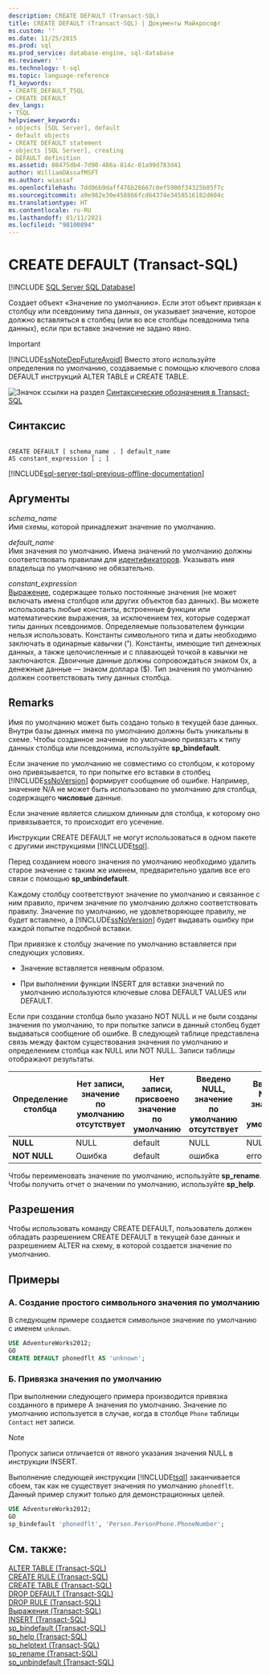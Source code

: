 ```yaml
---
description: CREATE DEFAULT (Transact-SQL)
title: CREATE DEFAULT (Transact-SQL) | Документы Майкрософт
ms.custom: ''
ms.date: 11/25/2015
ms.prod: sql
ms.prod_service: database-engine, sql-database
ms.reviewer: ''
ms.technology: t-sql
ms.topic: language-reference
f1_keywords:
- CREATE_DEFAULT_TSQL
- CREATE DEFAULT
dev_langs:
- TSQL
helpviewer_keywords:
- objects [SQL Server], default
- default objects
- CREATE DEFAULT statement
- objects [SQL Server], creating
- DEFAULT definition
ms.assetid: 08475db4-7d90-486a-814c-01a99d783d41
author: WilliamDAssafMSFT
ms.author: wiassaf
ms.openlocfilehash: 7dd06b9daff476b26667c0ef5900f34325b05f7c
ms.sourcegitcommit: a9e982e30e458866fcd64374e3458516182d604c
ms.translationtype: HT
ms.contentlocale: ru-RU
ms.lasthandoff: 01/11/2021
ms.locfileid: "98100894"
---
```

# <a name="create-default-transact-sql"></a>CREATE DEFAULT (Transact-SQL)
[!INCLUDE [SQL Server SQL Database](../../includes/applies-to-version/sql-asdb.md)]

Создает объект «Значение по умолчанию». Если этот объект привязан к столбцу или псевдониму типа данных, он указывает значение, которое должно вставляться в столбец (или во все столбцы псевдонима типа данных), если при вставке значение не задано явно.  
  
> [!IMPORTANT]  
>  [!INCLUDE[ssNoteDepFutureAvoid](../../includes/ssnotedepfutureavoid-md.md)] Вместо этого используйте определения по умолчанию, создаваемые с помощью ключевого слова DEFAULT инструкций ALTER TABLE и CREATE TABLE.  
  
![Значок ссылки на раздел](../../database-engine/configure-windows/media/topic-link.gif "Значок ссылки на раздел") [Синтаксические обозначения в Transact-SQL](../../t-sql/language-elements/transact-sql-syntax-conventions-transact-sql.md)  
  
## <a name="syntax"></a>Синтаксис  
  
```syntaxsql
  
CREATE DEFAULT [ schema_name . ] default_name   
AS constant_expression [ ; ]  
```  
  
[!INCLUDE[sql-server-tsql-previous-offline-documentation](../../includes/sql-server-tsql-previous-offline-documentation.md)]

## <a name="arguments"></a>Аргументы
*schema_name*  
 Имя схемы, которой принадлежит значение по умолчанию.  
  
*default_name*  
 Имя значения по умолчанию. Имена значений по умолчанию должны соответствовать правилам для [идентификаторов](../../relational-databases/databases/database-identifiers.md). Указывать имя владельца по умолчанию не обязательно.  
  
*constant_expression*  
[Выражение](../../t-sql/language-elements/expressions-transact-sql.md), содержащее только постоянные значения (не может включать имена столбцов или других объектов баз данных). Вы можете использовать любые константы, встроенные функции или математические выражения, за исключением тех, которые содержат типы данных псевдонимов. Определяемые пользователем функции нельзя использовать. Константы символьного типа и даты необходимо заключать в одинарные кавычки (**'**). Константы, имеющие тип денежных данных, а также целочисленные и с плавающей точкой в кавычки не заключаются. Двоичные данные должны сопровождаться знаком 0x, а денежные данные — знаком доллара ($). Тип значения по умолчанию должен соответствовать типу данных столбца.  
  
## <a name="remarks"></a>Remarks  
 Имя по умолчанию может быть создано только в текущей базе данных. Внутри базы данных имена по умолчанию должны быть уникальны в схеме. Чтобы созданное значение по умолчанию привязать к типу данных столбца или псевдонима, используйте **sp_bindefault**.  
  
 Если значение по умолчанию не совместимо со столбцом, к которому оно привязывается, то при попытке его вставки в столбец [!INCLUDE[ssNoVersion](../../includes/ssnoversion-md.md)] формирует сообщение об ошибке. Например, значение N/A не может быть использовано по умолчанию для столбца, содержащего **числовые** данные.  
  
 Если значение является слишком длинным для столбца, к которому оно привязывается, то происходит его усечение.  
  
 Инструкции CREATE DEFAULT не могут использоваться в одном пакете с другими инструкциями [!INCLUDE[tsql](../../includes/tsql-md.md)].  
  
 Перед созданием нового значения по умолчанию необходимо удалить старое значение с таким же именем, предварительно удалив все его связи с помощью **sp_unbindefault**.  
  
 Каждому столбцу соответствуют значение по умолчанию и связанное с ним правило, причем значение по умолчанию должно соответствовать правилу. Значение по умолчанию, не удовлетворяющее правилу, не будет вставлено, а [!INCLUDE[ssNoVersion](../../includes/ssnoversion-md.md)] будет выдавать ошибку при каждой попытке подобной вставки.  
  
 При привязке к столбцу значение по умолчанию вставляется при следующих условиях.  
  
-   Значение вставляется неявным образом.  
  
-   При выполнении функции INSERT для вставки значений по умолчанию используются ключевые слова DEFAULT VALUES или DEFAULT.  
  
 Если при создании столбца было указано NOT NULL и не были созданы значения по умолчанию, то при попытке записи в данный столбец будет выдаваться сообщение об ошибке. В следующей таблице представлена связь между фактом существования значения по умолчанию и определением столбца как NULL или NOT NULL. Записи таблицы отображают результаты.  
  
|Определение столбца|Нет записи, значение по умолчанию отсутствует|Нет записи, присвоено значение по умолчанию|Введено NULL, значение по умолчанию отсутствует|Введено NULL, значение по умолчанию|  
|-----------------------|--------------------------|-----------------------|----------------------------|-------------------------|  
|**NULL**|NULL|default|NULL|NULL|  
|**NOT NULL**|Ошибка|default|ошибка|error|  
  
 Чтобы переименовать значение по умолчанию, используйте **sp_rename**. Чтобы получить отчет о значении по умолчанию, используйте **sp_help**.  
  
## <a name="permissions"></a>Разрешения  
 Чтобы использовать команду CREATE DEFAULT, пользователь должен обладать разрешением CREATE DEFAULT в текущей базе данных и разрешением ALTER на схему, в которой создается значение по умолчанию.  
  
## <a name="examples"></a>Примеры  
  
### <a name="a-creating-a-simple-character-default"></a>A. Создание простого символьного значения по умолчанию  
 В следующем примере создается символьное значение по умолчанию с именем `unknown`.  
  
```sql  
USE AdventureWorks2012;  
GO  
CREATE DEFAULT phonedflt AS 'unknown';  
```  
  
### <a name="b-binding-a-default"></a>Б. Привязка значения по умолчанию  
 При выполнении следующего примера производится привязка созданного в примере A значения по умолчанию. Значение по умолчанию используется в случае, когда в столбце `Phone` таблицы `Contact` нет записи. 
 
 > [!Note] 
 >  Пропуск записи отличается от явного указания значения NULL в инструкции INSERT.  
  
 Выполнение следующей инструкции [!INCLUDE[tsql](../../includes/tsql-md.md)] заканчивается сбоем, так как не существует значения по умолчанию `phonedflt`. Данный пример служит только для демонстрационных целей.  
  
```sql  
USE AdventureWorks2012;  
GO  
sp_bindefault 'phonedflt', 'Person.PersonPhone.PhoneNumber';  
```  
  
## <a name="see-also"></a>См. также:  
 [ALTER TABLE (Transact-SQL)](../../t-sql/statements/alter-table-transact-sql.md)   
 [CREATE RULE (Transact-SQL)](../../t-sql/statements/create-rule-transact-sql.md)   
 [CREATE TABLE (Transact-SQL)](../../t-sql/statements/create-table-transact-sql.md)   
 [DROP DEFAULT (Transact-SQL)](../../t-sql/statements/drop-default-transact-sql.md)   
 [DROP RULE (Transact-SQL)](../../t-sql/statements/drop-rule-transact-sql.md)   
 [Выражения (Transact-SQL)](../../t-sql/language-elements/expressions-transact-sql.md)   
 [INSERT (Transact-SQL)](../../t-sql/statements/insert-transact-sql.md)   
 [sp_bindefault (Transact-SQL)](../../relational-databases/system-stored-procedures/sp-bindefault-transact-sql.md)   
 [sp_help (Transact-SQL)](../../relational-databases/system-stored-procedures/sp-help-transact-sql.md)   
 [sp_helptext (Transact-SQL)](../../relational-databases/system-stored-procedures/sp-helptext-transact-sql.md)   
 [sp_rename (Transact-SQL)](../../relational-databases/system-stored-procedures/sp-rename-transact-sql.md)   
 [sp_unbindefault (Transact-SQL)](../../relational-databases/system-stored-procedures/sp-unbindefault-transact-sql.md)  
  
  
